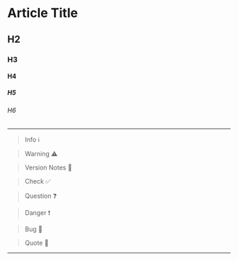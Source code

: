 <!--
Title : testing_template
- Created : datecreate
- Updated :
- Author : James Rivers
- Written against (version):
- Sources :
- Author Notes :
- Tags : 
-->


# Article Title

## H2
### H3
#### H4
##### H5
###### H6

---

> Info ℹ️

> Warning ⚠️

> Version Notes 🔖

> Check  ✅ 

> Question  ❓

> Danger ❗

> Bug 🐞

> Quote 💬
---

